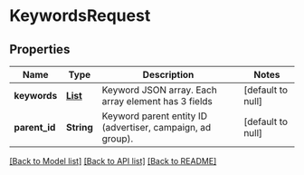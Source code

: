 # KeywordsRequest
## Properties

| Name | Type | Description | Notes |
|------------ | ------------- | ------------- | -------------|
| **keywords** | [**List**](KeywordsCommon.md) | Keyword JSON array. Each array element has 3 fields | [default to null] |
| **parent\_id** | **String** | Keyword parent entity ID (advertiser, campaign, ad group). | [default to null] |

[[Back to Model list]](../README.md#documentation-for-models) [[Back to API list]](../README.md#documentation-for-api-endpoints) [[Back to README]](../README.md)

